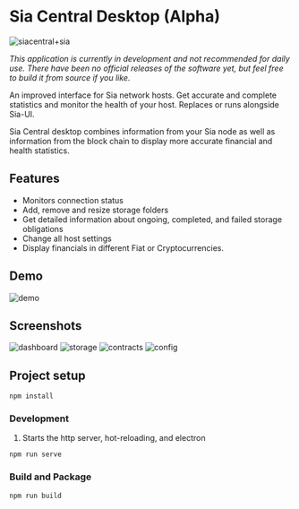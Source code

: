 # Sia Central Desktop (Alpha)

![siacentral+sia](https://imgur.com/MtDubn1.png)

*This application is currently in development and not recommended for daily use. There have been no official releases of the software yet, but feel free to build it from source if you like.*

An improved interface for Sia network hosts. Get accurate and complete statistics and 
monitor the health of your host. Replaces or runs alongside Sia-UI.

Sia Central desktop combines information from your Sia node as well as information from the block chain to display more accurate financial and health statistics.

## Features

+ Monitors connection status
+ Add, remove and resize storage folders
+ Get detailed information about ongoing, completed, and failed storage obligations
+ Change all host settings
+ Display financials in different Fiat or Cryptocurrencies.

## Demo
![demo](https://i.imgur.com/v4zYYch.gif)

## Screenshots

![dashboard](https://i.imgur.com/wvbhQS4.png)
![storage](https://imgur.com/IB5uYLS.png)
![contracts](https://imgur.com/FaVFDux.png)
![config](https://imgur.com/bHCJnOh.png)

## Project setup
```
npm install
```

### Development

1. Starts the http server, hot-reloading, and electron
```
npm run serve
```

### Build and Package

```
npm run build
```


